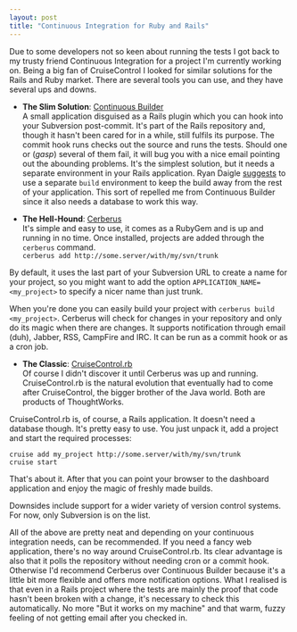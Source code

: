 ```yaml
---
layout: post
title: "Continuous Integration for Ruby and Rails"
---
```

Due to some developers not so keen about running the tests I got back to my trusty friend Continuous Integration for a project I'm currently working on. Being a big fan of CruiseControl I looked for similar solutions for the Rails and Ruby market. There are several tools you can use, and they have several ups and downs.

 * **The Slim Solution**: [Continuous Builder](http://dev.rubyonrails.org/browser/plugins/continuous_builder)  
 A small application disguised as a Rails plugin which you can hook into your Subversion post-commit. It's part of the Rails repository and, though it hasn't been cared for in a while, still fulfils its purpose. The commit hook runs checks out the source and runs the tests. Should one or (*gasp*) several of them fail, it will bug you with a nice email pointing out the abounding problems. It's the simplest solution, but it needs a separate environment in your Rails application. Ryan Daigle [suggests](http://www.ryandaigle.com/articles/2006/5/24/continuous-integration-w-rails) to use a separate `build` environment to keep the build away from the rest of your application. This sort of repelled me from Continuous Builder since it also needs a database to work this way.

 * **The Hell-Hound**: [Cerberus](http://cerberus.rubyforge.org/)  
 It's simple and easy to use, it comes as a RubyGem and is up and running in no time. Once installed, projects are added through the `cerberus` command.  
 `cerberus add http://some.server/with/my/svn/trunk`

 By default, it uses the last part of your Subversion URL to create a name for your project, so you might want to add the option `APPLICATION_NAME=<my_project>` to specify a nicer name than just trunk.

 When you're done you can easily build your project with `cerberus build <my_project>`. Cerberus will check for changes in your repository and only do its magic when there are changes. It supports notification through email (duh), Jabber, RSS, CampFire and IRC. It can be run as a commit hook or as a cron job.
 
 * **The Classic**: [CruiseControl.rb](http://cruisecontrolrb.thoughtworks.com/)  
 Of course I didn't discover it until Cerberus was up and running. CruiseControl.rb is the natural evolution that eventually had to come after CruiseControl, the bigger brother of the Java world. Both are products of ThoughtWorks.

 CruiseControl.rb is, of course, a Rails application. It doesn't need a database though. It's pretty easy to use. You just unpack it, add a project and start the required processes:

 `cruise add my_project http://some.server/with/my/svn/trunk`  
 `cruise start`

 That's about it. After that you can point your browser to the dashboard application and enjoy the magic of freshly made builds.

 Downsides include support for a wider variety of version control systems. For now, only Subversion is on the list.

All of the above are pretty neat and depending on your continuous integration needs, can be recommended. If you need a fancy web application, there's no way around CruiseControl.rb. Its clear advantage is also that it polls the repository without needing cron or a commit hook. Otherwise I'd recommend Cerberus over Continuous Builder because it's a little bit more flexible and offers more notification options. What I realised is that even in a Rails project where the tests are mainly the proof that code hasn't been broken with a change, it's necessary to check this automatically. No more "But it works on my machine" and that warm, fuzzy feeling of not getting email after you checked in.
